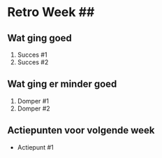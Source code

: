 # Retro Week \##

## Wat ging goed
1. Succes #1
2. Succes #2

## Wat ging er minder goed
1. Domper #1
2. Domper #2

## Actiepunten voor volgende week
* Actiepunt #1